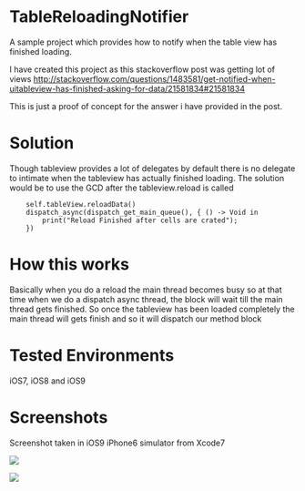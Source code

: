 # TableReloadingNotifier
A sample project which provides how to notify when the table view has finished loading.


I have created this project as this stackoverflow post was getting lot of views
http://stackoverflow.com/questions/1483581/get-notified-when-uitableview-has-finished-asking-for-data/21581834#21581834

This is just a proof of concept for the answer i have provided in the post.

Solution
========
Though tableview provides a lot of delegates by default there is no delegate to intimate when the tableview has actually finished loading. 
The solution would be to use the GCD after the tableview.reload is called

        self.tableView.reloadData()
        dispatch_async(dispatch_get_main_queue(), { () -> Void in
            print("Reload Finished after cells are crated");
        })

 
 How this works
 ==============

Basically when you do a reload the main thread becomes busy so at that time when we do a dispatch async thread, the block will wait till the main thread gets finished. So once the tableview has been loaded completely the main thread will gets finish and so it will dispatch our method block

Tested Environments
===================

iOS7, iOS8 and iOS9

Screenshots
===========
Screenshot taken in iOS9 iPhone6 simulator from Xcode7

![](https://raw.githubusercontent.com/ipraba/TableReloadingNotifier/master/Screenshots/Screen%20Shot%202015-10-30%20at%208.58.24%20am.png)

![](https://raw.githubusercontent.com/ipraba/TableReloadingNotifier/master/Screenshots/Simulator%20Screen%20Shot%2030-Oct-2015%208.53.43%20am.png)


